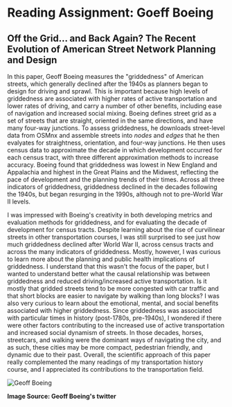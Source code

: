 # Reading Assignment: Goeff Boeing
## Off the Grid… and Back Again? The Recent Evolution of American Street Network Planning and Design

In this paper, Geoff Boeing measures the "griddedness" of American streets, which generally declined after the 1940s as planners began to design for driving and sprawl. This is important because high levels of griddedness are associated with higher rates of active transportation and lower rates of driving, and carry a number of other benefits, including ease of navigation and increased social mixing. Boeing defines street grid as a set of streets that are straight, oriented in the same directions, and have many four-way junctions. To assess griddedness, he downloads street-level data from OSMnx and assemble streets into *nodes* and *edges* that he then evalyates for straightness, orientation, and four-way junctions. He then uses census data to approximate the decade in which development occurred for each census tract, with three different approximation methods to increase accuracy. Boeing found that griddedness was lowest in New England and Appalachia and highest in the Great Plains and the Midwest, reflecting the pace of development and the planning trends of their times. Across all three indicators of griddedness, griddedness declined in the decades following the 1940s, but began resurging in the 1990s, although not to pre-World War II levels.


I was impressed with Boeing's creativity in both developing metrics and evaluation methods for griddedness, and for evaluating the decade of development for census tracts. Despite learning about the rise of curvilinear streets in other transportation courses, I was still surprised to see just how much griddedness declined after World War II, across census tracts and across the many indicators of griddedness. Mostly, however, I was curious to learn more about the planning and public health implications of griddedness. I understand that this wasn't the focus of the paper, but I wanted to understand better what the causal relationship was between griddedness and reduced driving/increased active transportation. Is it mostly that gridded streets tend to be more congested with car traffic and that short blocks are easier to navigate by walking than long blocks? I was also very curious to learn about the emotional, mental, and social benefits associated with higher griddedness. Since griddedness was associated with particular times in history (post-1780s, pre-1940s), I wondered if there were other factors contributing to the increased use of active transportation and increased social dynamism of streets. In those decades, horses, streetcars, and walking were the dominant ways of navigating the city, and as such, these cities may be more compact, pedestrian friendly, and dynamic due to their past. Overall, the scientific approach of this paper really complemented the many readings of my transportation history course, and I appreciated its contributions to the transportation field. 

![Geoff Boeing](https://pbs.twimg.com/profile_images/798625331418570752/3Xu7Xzx__400x400.jpg)

**Image Source: Geoff Boeing's twitter**
